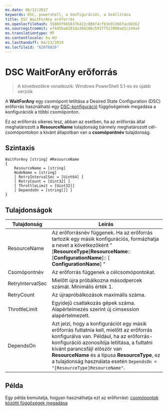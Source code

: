 ```yaml
---
ms.date: 06/12/2017
keywords: DSC, powershell, a konfigurációt, a beállítása
title: DSC WaitForAny erőforrás
ms.openlocfilehash: 55869f665837b422c006f4cfb3e91366fac60362
ms.sourcegitcommit: e7445ba8203da304286c591ff513900ad1c244a4
ms.translationtype: MT
ms.contentlocale: hu-HU
ms.lasthandoff: 04/23/2019
ms.locfileid: "62076826"
---
```

# <a name="dsc-waitforany-resource"></a>DSC WaitForAny erőforrás

> A következőkre vonatkozik: Windows PowerShell 5.1-es és újabb verziók

A **WaitForAny** egy csomópont letiltása a Desired State Configuration (DSC) erőforrás használható egy [DSC-konfiguráció](../../../configurations/configurations.md) függőségeinek megadása a konfigurációk a többi csomóponton.

Ez az erőforrás sikeres lesz, abban az esetben, ha az erőforrás által meghatározott a **ResourceName** tulajdonság bármely meghatározott cél-csomópontokon a kívánt állapotban van a **csomópontnév** tulajdonság.


## <a name="syntax"></a>Szintaxis

```
WaitForAny [string] #ResourceName
{
    ResourceName = [string]
    NodeName = [string]
    [ RetryIntervalSec = [Uint64] ]
    [ RetryCount = [Uint32] ]
    [ ThrottleLimit = [Uint32]]
    [ DependsOn = [string[]] ]
}
```

## <a name="properties"></a>Tulajdonságok

|  Tulajdonság  |  Leírás   |
|---|---|
| ResourceName| Az erőforrásnév függenek. Ha az erőforrás tartozik egy másik konfigurációs, formázhatja a nevet a következőként "[__ResourceType__]__ResourceName__:: [__ConfigurationName__]:: [ __ConfigurationName__] "|
| Csomópontnév| Az erőforrás függenek a célcsomópontokat.|
| RetryIntervalSec| Mielőtt újra próbálkozna másodpercek számát. Minimális érték 1.|
| RetryCount| Az újrapróbálkozások maximális száma.|
| ThrottleLimit| Egyidejű csatlakozás gépek száma. Alapértelmezés szerint új cimsession alapértelmezett.|
| DependsOn | Azt jelzi, hogy a konfigurációt egy másik erőforrás futtatnia kell, mielőtt az erőforrás konfigurálva van. Például, ha az erőforrás-konfiguráció azonosítója letiltása, a futtatni kívánt parancsfájl először van __ResourceName__ és a típusa __ResourceType__, ez a tulajdonság használata esetén `DependsOn = "[ResourceType]ResourceName"`.|

## <a name="example"></a>Példa

Egy példa bemutatja, hogyan használhatja ezt az erőforrást: [csomópontok közötti függőségek megadása](../../../configurations/crossNodeDependencies.md)
